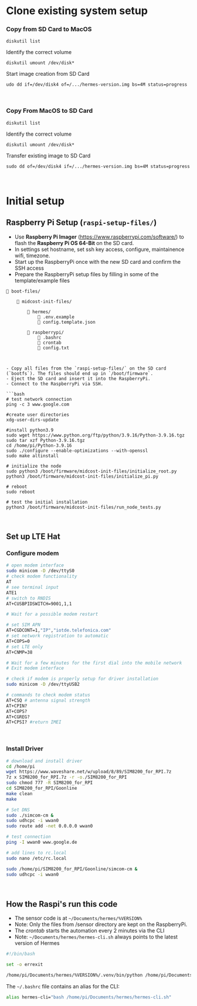 # Clone existing system setup


### Copy from SD Card to MacOS

```
diskutil list
```

Identify the correct volume
```
diskutil umount /dev/disk*
```

Start image creation from SD Card
```
udo dd if=/dev/disk4 of=/.../hermes-version.img bs=4M status=progress
```

<br/>

### Copy From MacOS to SD Card

```
diskutil list
```

Identify the correct volume
```
diskutil umount /dev/disk*
```

Transfer existing image to SD Card
```
sudo dd of=/dev/disk4 if=/.../hermes-version.img bs=4M status=progress
```

<br/>

# Initial setup


## Raspberry Pi Setup (`raspi-setup-files/`)

- Use **Raspberry Pi Imager** (https://www.raspberrypi.com/software/) to flash the **Raspberry Pi OS 64-Bit** on the SD card.
- In settings set hostname, set ssh key access, configure, maintainence wifi, timezone.
- Start up the RaspberryPi once with the new SD card and confirm the SSH access
- Prepare the RaspberryPi setup files by filling in some of the template/example files

```
📁 boot-files/

    📁 midcost-init-files/

        📁 hermes/
            📄 .env.example
            📄 config.template.json

        📁 raspberrypi/
            📄 .bashrc
            📄 crontab
            📄 config.txt
            
        

```

```
- Copy all files from the `raspi-setup-files/` on the SD card (`bootfs`). The files should end up in `/boot/firmware`.
- Eject the SD card and insert it into the RaspberryPi.
- Connect to the RaspberryPi via SSH.

```bash
# test network connection
ping -c 3 www.google.com

#create user directories
xdg-user-dirs-update

#install python3.9
sudo wget https://www.python.org/ftp/python/3.9.16/Python-3.9.16.tgz
sudo tar xzf Python-3.9.16.tgz
cd /home/pi/Python-3.9.16
sudo ./configure --enable-optimizations --with-openssl
sudo make altinstall

# initialize the node
sudo python3 /boot/firmware/midcost-init-files/initialize_root.py
python3 /boot/firmware/midcost-init-files/initialize_pi.py

# reboot
sudo reboot

# test the initial installation
python3 /boot/firmware/midcost-init-files/run_node_tests.py

```

<br/>

## Set up LTE Hat

### Configure modem

```bash
# open modem interface
sudo minicom -D /dev/ttyS0
# check modem functionality
AT 
# see terminal input
ATE1 
# switch to RNDIS
AT+CUSBPIDSWITCH=9001,1,1

# Wait for a possible modem restart

# set SIM APN
AT+CGDCONT=1,"IP","iotde.telefonica.com"
# set network registration to automatic
AT+COPS=0
# set LTE only
AT+CNMP=38

# Wait for a few minutes for the first dial into the mobile network
# Exit modem interface
```

```bash
# check if modem is properly setup for driver installation
sudo minicom -D /dev/ttyUSB2

# commands to check modem status
AT+CSQ # antenna signal strength
AT+CPIN?
AT+COPS? 
AT+CGREG?  
AT+CPSI? #return IMEI
```

<br/>

### Install Driver 

```bash
# download and install driver
cd /home/pi
wget https://www.waveshare.net/w/upload/8/89/SIM8200_for_RPI.7z
7z x SIM8200_for_RPI.7z -r -o./SIM8200_for_RPI
sudo chmod 777 -R SIM8200_for_RPI
cd SIM8200_for_RPI/Goonline
make clean
make

# Set DNS
sudo ./simcom-cm &
sudo udhcpc -i wwan0
sudo route add -net 0.0.0.0 wwan0

# test connection
ping -I wwan0 www.google.de

# add lines to rc.local
sudo nano /etc/rc.local
```

```bash
sudo /home/pi/SIM8200_for_RPI/Goonline/simcom-cm &
sudo udhcpc -i wwan0
```

<br/>

## How the Raspi's run this code

- The sensor code is at `~/Documents/hermes/%VERSION%` 
- Note: Only the files from /sensor directory are kept on the RaspberryPi.
- The _crontab_ starts the automation every 2 minutes via the CLI
- Note: `~/Documents/hermes/hermes-cli.sh` always points to the latest version of Hermes

```bash
#!/bin/bash

set -o errexit

/home/pi/Documents/hermes/%VERSION%/.venv/bin/python /home/pi/Documents/hermes/%VERSION%/cli/main.py $*
```

The `~/.bashrc` file contains an alias for the CLI:

```bash
alias hermes-cli="bash /home/pi/Documents/hermes/hermes-cli.sh"
```


